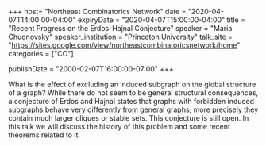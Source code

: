 +++
  host= "Northeast Combinatorics Network"
  date = "2020-04-07T14:00:00-04:00"
  expiryDate = "2020-04-07T15:00:00-04:00"
  title = "Recent Progress on the Erdos-Hajnal Conjecture"
  speaker = "Maria Chudnovsky"
  speaker_institution = "Princeton University"
  talk_site = "https://sites.google.com/view/northeastcombinatoricsnetwork/home"
  categories = ["CO"]

  publishDate = "2000-02-07T16:00:00-07:00"
+++

What is the effect of excluding an induced subgraph on the global structure of a graph? While there do not seem to be general structural consequences, a conjecture of Erdos and Hajnal states that graphs with forbidden induced subgraphs behave very differently from general graphs; more precisely they contain much larger cliques or stable sets. This conjecture is still open. In this talk we will discuss the history of this problem and some recent theorems related to it.